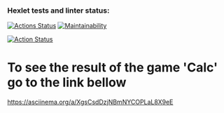 ### Hexlet tests and linter status:
[![Actions Status](https://github.com/ustas201354/python-project-lvl1/workflows/hexlet-check/badge.svg)](https://github.com/ustas201354/python-project-lvl1/actions)
[![Maintainability](https://api.codeclimate.com/v1/badges/7424184b94250fe81014/maintainability)](https://codeclimate.com/github/ustas201354/python-project-lvl1/maintainability)

[![Action Status](https://github.com/ustas201354/python-project-lvl1/workflows/linter/badge.svg)](https://github.com/ustas201354/python-project-lvl1/actions)

# To see the result of the game 'Calc' go to the link bellow
https://asciinema.org/a/XgsCsdDzjNBmNYCOPLaL8X9eE
